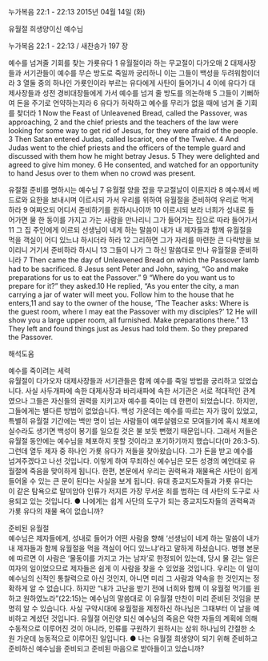 누가복음 22:1 - 22:13 
2015년 04월 14일 (화)

유월절 희생양이신 예수님



누가복음 22:1 - 22:13 / 새찬송가 197 장


예수를 넘겨줄 기회를 찾는 가룟유다
1 유월절이라 하는 무교절이 다가오매 2 대제사장들과 서기관들이 예수를 무슨 방도로 죽일까 궁리하니 이는 그들이 백성을 두려워함이더라 3 열둘 중의 하나인 가룟인이라 부르는 유다에게 사탄이 들어가니 4 이에 유다가 대제사장들과 성전 경비대장들에게 가서 예수를 넘겨 줄 방도를 의논하매 5 그들이 기뻐하여 돈을 주기로 언약하는지라 6 유다가 허락하고 예수를 무리가 없을 때에 넘겨 줄 기회를 찾더라 
1 Now the Feast of Unleavened Bread, called the Passover, was approaching, 2 and the chief priests and the teachers of the law were looking for some way to get rid of Jesus, for they were afraid of the people. 3 Then Satan entered Judas, called Iscariot, one of the Twelve. 4 And Judas went to the chief priests and the officers of the temple guard and discussed with them how he might betray Jesus. 5 They were delighted and agreed to give him money. 6 He consented, and watched for an opportunity to hand Jesus over to them when no crowd was present.

유절절 준비를 명하시는 예수님
7 유월절 양을 잡을 무교절날이 이른지라 8 예수께서 베드로와 요한을 보내시며 이르시되 가서 우리를 위하여 유월절을 준비하여 우리로 먹게 하라 9 여짜오되 어디서 준비하기를 원하시나이까 10 이르시되 보라 너희가 성내로 들어가면 물 한 동이를 가지고 가는 사람을 만나리니 그가 들어가는 집으로 따라 들어가서 11 그 집 주인에게 이르되 선생님이 네게 하는 말씀이 내가 내 제자들과 함께 유월절을 먹을 객실이 어디 있느냐 하시더라 하라 12 그리하면 그가 자리를 마련한 큰 다락방을 보이리니 거기서 준비하라 하시니 13 그들이 나가 그 하신 말씀대로 만나 유월절을 준비하니라
7 Then came the day of Unleavened Bread on which the Passover lamb had to be sacrificed. 8 Jesus sent Peter and John, saying, “Go and make preparations for us to eat the Passover.” 9 “Where do you want us to prepare for it?” they asked.10 He replied, “As you enter the city, a man carrying a jar of water will meet you. Follow him to the house that he enters,11 and say to the owner of the house, ‘The Teacher asks: Where is the guest room, where I may eat the Passover with my disciples?’ 12 He will show you a large upper room, all furnished. Make preparations there.” 13 They left and found things just as Jesus had told them. So they prepared the Passover.

해석도움





예수를 죽이려는 세력  
유월절이 다가오자 대제사장들과 서기관들은 함께 예수를 죽일 방법을 궁리하고 있었습니다. 사실 사두개파에 속한 대제사장과 바리새파에 속한 서기관은 서로 적대적인 관계였으나 그들은 자신들의 권력을 지키고자 예수를 죽이는 데 한편이 되었습니다. 하지만, 그들에게는 별다른 방법이 없었습니다. 백성 가운데는 예수를 따르는 자가 많이 있었고, 특별히 유월절 기간에는 백만 명이 넘는 사람들이 예루살렘으로 모여들기에 혹시 체포에 실수라도 생기면 백성이 봉기를 일으킬 것은 불 보듯 뻔했기 때문입니다. 그래서 저들은 유월절 동안에는 예수님을 체포하지 못할 것이라고 포기하기까지 했습니다(마 26:3-5). 그런데 열두 제자 중 하나인 가룟 유다가 저들을 찾아왔습니다. 그가 돈을 받고 예수를 넘겨주겠다고 나선 것입니다. 이렇게 하여 무죄하신 예수님은 모든 성경의 예언대로 유월절에 죽음을 맞이하게 됩니다. 한편, 본문에서 우리는 권력욕과 재물욕은 사탄이 쉽게 들어올 수 있는 큰 문이 된다는 사실을 보게 됩니다. 유대 종교지도자들과 가룟 유다는 이 같은 탐욕으로 말미암아 인류가 저지른 가장 무서운 죄를 범하는 데 사탄의 도구로 사용되고 있는 것입니다.
● 나에게는 쉽게 사단의 도구가 되는 종교지도자들의 권력욕과 가룟 유다의 재물 욕이 없습니까?

준비된 유월절  
예수님은 제자들에게, 성내로 들어가 어떤 사람을 향해 ‘선생님이 네게 하는 말씀이 내가 내 제자들과 함께 유월절을 먹을 객실이 어디 있느냐’라고 말하게 하셨습니다. 병행 본문에 따르면 이 사람은 ‘물동이를 가지고 가는 남자’로 한정되어 있는데, 당시 물 긷는 일은 여자의 일이었으므로 제자들은 쉽게 이 사람을 찾을 수 있었을 것입니다. 우리는 이 일이 예수님의 신적인 통찰력으로 아신 것인지, 아니면 미리 그 사람과 약속을 한 것인지는 정확하게 알 수 없습니다. 하지만 “내가 고난을 받기 전에 너희와 함께 이 유월절 먹기를 원하고 원하였노라”(22:15)는 예수님의 말씀대로 이 유월절 만찬이 미리 준비된 것임을 분명히 알 수 있습니다. 사실 구약시대에 유월절을 제정하신 하나님은 그때부터 이 날을 예비하고 계셨던 것입니다. 유월절 어린양 되신 예수님의 죽음은 악한 자들의 계획에 의해 수동적으로 이루어진 것이 아니라, 인류를 구원하기 원하시는 삼위 하나님의 간절한 소원 가운데 능동적으로 이루어진 일입니다.
● 나는 유월절 희생양이 되기 위해 준비하고 준비하신 예수님을 준비되고 준비된 마음으로 받아들이고 있습니까?
